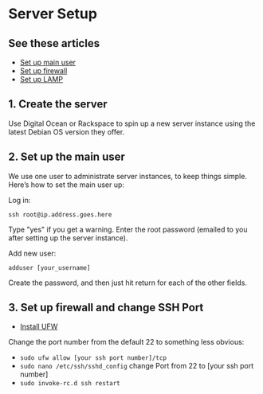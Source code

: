 # Server Setup

## See these articles

- [Set up main user](https://www.digitalocean.com/community/articles/initial-server-setup-with-debian-7)
- [Set up firewall](https://www.digitalocean.com/community/articles/how-to-setup-a-firewall-with-ufw-on-an-ubuntu-and-debian-cloud-server)
- [Set up LAMP](https://www.digitalocean.com/community/articles/how-to-install-linux-apache-mysql-php-lamp-stack-on-debian)

## 1. Create the server

Use Digital Ocean or Rackspace to spin up a new server instance using the latest Debian OS version they offer.

## 2. Set up the main user

We use one user to administrate server instances, to keep things simple. Here’s how to set the main user up:

Log in:
```
ssh root@ip.address.goes.here
```

Type "yes" if you get a warning. Enter the root password (emailed to you after setting up the server instance).

Add new user:
```
adduser [your_username]
```

Create the password, and then just hit return for each of the other fields.

## 3. Set up firewall and change SSH Port

- [Install UFW](https://www.digitalocean.com/community/articles/how-to-setup-a-firewall-with-ufw-on-an-ubuntu-and-debian-cloud-server)

Change the port number from the default 22 to something less obvious:

- `sudo ufw allow [your ssh port number]/tcp`
- `sudo nano /etc/ssh/sshd_config` change Port from 22 to [your ssh port number]
- `sudo invoke-rc.d ssh restart`
